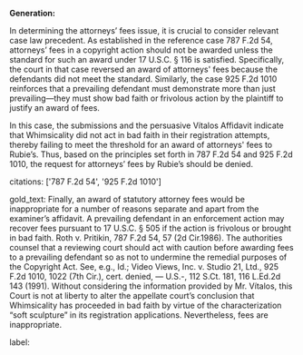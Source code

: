 **Generation:**

In determining the attorneys’ fees issue, it is crucial to consider relevant case law precedent. As established in the reference case 787 F.2d 54, attorneys’ fees in a copyright action should not be awarded unless the standard for such an award under 17 U.S.C. § 116 is satisfied. Specifically, the court in that case reversed an award of attorneys' fees because the defendants did not meet the standard. Similarly, the case 925 F.2d 1010 reinforces that a prevailing defendant must demonstrate more than just prevailing—they must show bad faith or frivolous action by the plaintiff to justify an award of fees. 

In this case, the submissions and the persuasive Vítalos Affidavit indicate that Whimsicality did not act in bad faith in their registration attempts, thereby failing to meet the threshold for an award of attorneys' fees to Rubie’s. Thus, based on the principles set forth in 787 F.2d 54 and 925 F.2d 1010, the request for attorneys’ fees by Rubie’s should be denied.

citations: ['787 F.2d 54', '925 F.2d 1010']

gold_text: Finally, an award of statutory attorney fees would be inappropriate for a number of reasons separate and apart from the examiner’s affidavit. A prevailing defendant in an enforcement action may recover fees pursuant to 17 U.S.C. § 505 if the action is frivolous or brought in bad faith. Roth v. Pritikin, 787 F.2d 54, 57 (2d Cir.1986). The authorities counsel that a reviewing court should act with caution before awarding fees to a prevailing defendant so as not to undermine the remedial purposes of the Copyright Act. See, e.g., Id.; Video Views, Inc. v. Studio 21, Ltd., 925 F.2d 1010, 1022 (7th Cir.), cert. denied, — U.S.-, 112 S.Ct. 181, 116 L.Ed.2d 143 (1991). Without considering the information provided by Mr. Vítalos, this Court is not at liberty to alter the appellate court’s conclusion that Whimsicality has proceeded in bad faith by virtue of the characterization “soft sculpture” in its registration applications. Nevertheless, fees are inappropriate.

label: 
